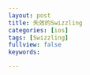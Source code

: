 ```yaml
---
layout: post
title: 失效的Swizzling
categories: [ios]
tags: [Swizzling]
fullview: false
keywords:

---
```


